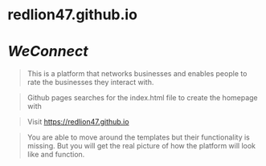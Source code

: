 # redlion47.github.io

# *WeConnect*
> This is a platform that networks businesses
and enables people to rate the businesses they interact with.

> Github pages searches for the index.html file to create the homepage with

> Visit https://redlion47.github.io

> You are able to move around the templates but their functionality is missing. But you will get the real picture of how the platform will look like and function.